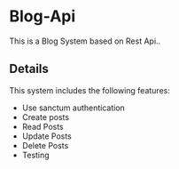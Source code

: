 # Blog-Api
This is a Blog System based on Rest Api..

## Details
This system includes the following features:
- Use sanctum authentication
- Create posts
- Read Posts
- Update Posts
- Delete Posts
- Testing
